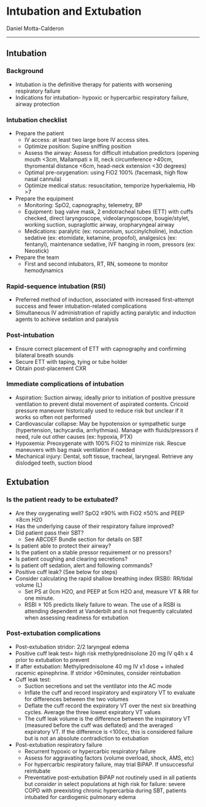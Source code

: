 # Intubation and Extubation

Daniel Motta-Calderon

---

## Intubation

### Background

- Intubation is the definitive therapy for patients with worsening
    respiratory failure
- Indications for intubation- hypoxic or hypercarbic respiratory
    failure, airway protection

### Intubation checklist

- Prepare the patient
    - IV access: at least two large bore IV access sites.
    - Optimize position: Supine sniffing position
    - Assess the airway: Assess for difficult intubation predictors
        (opening mouth \<3cm, Mallampati ≥ III, neck circumference \>40cm,
        thyromental distance \<6cm, head-neck extension \<30 degrees)
    - Optimal pre-oxygenation: using FiO2 100% (facemask, high flow
        nasal cannula)
    - Optimize medical status: resuscitation, temporize hyperkalemia,
        Hb \>7
- Prepare the equipment
    - Monitoring: SpO2, capnography, telemetry, BP
    - Equipment: bag valve mask, 2 endotracheal tubes (ETT) with cuffs
        checked, direct laryngoscope, videolaryngoscope, bougie/stylet,
        working suction, supraglottic airway, oropharyngeal airway
    - Medications: paralytic (ex: rocuronium, succinylcholine),
        induction sedative (ex: etomidate, ketamine, propofol), analgesics
        (ex: fentanyl), maintenance sedative, IVF hanging in room, pressors
        (ex: Neostick)
- Prepare the team
    - First and second intubators, RT, RN, someone to monitor hemodynamics

### Rapid-sequence intubation (RSI)

- Preferred method of induction, associated with increased
    first-attempt success and fewer intubation-related complications
- Simultaneous IV administration of rapidly acting paralytic and
    induction agents to achieve sedation and paralysis

### Post-intubation

- Ensure correct placement of ETT with capnography and confirming
    bilateral breath sounds
- Secure ETT with taping, tying or tube holder
- Obtain post-placement CXR

### Immediate complications of intubation

- Aspiration: Suction airway, ideally prior to initiation of positive
    pressure ventilation to prevent distal movement of aspirated
    contents. Cricoid pressure maneuver historically used to reduce risk
    but unclear if it works so often not performed
- Cardiovascular collapse: May be hypotension or sympathetic surge
    (hypertension, tachycardia, arrhythmias). Manage with
    fluids/pressors if need, rule out other causes (ex: hypoxia, PTX)
- Hypoxemia: Preoxygenate with 100% FiO2 to minimize risk. Rescue
    maneuvers with bag mask ventilation if needed
- Mechanical injury: Dental, soft tissue, tracheal, laryngeal.
    Retrieve any dislodged teeth, suction blood

## Extubation

### Is the patient ready to be extubated?

- Are they oxygenating well? SpO2 ≥90% with FiO2 ≤50% and PEEP ≤8cm
    H20
- Has the underlying cause of their respiratory failure improved?
- Did patient pass their SBT?
    - See ABCDEF Bundle section for details on SBT
- Is patient able to protect their airway?
- Is the patient on a stable pressor requirement or no pressors?
- Is patient coughing and clearing secretions?
- Is patient off sedation, alert and following commands?
- Positive cuff leak? (See below for steps)
- Consider calculating the rapid shallow breathing index (RSBI):
    RR/tidal volume (L)
    - Set PS at 0cm H2O, and PEEP at 5cm H2O and, measure VT & RR for
        one minute.
    - RSBI ≥ 105 predicts likely failure to wean. The use of a RSBI is
        attending dependent at Vanderbilt and is not frequently
        calculated when assessing readiness for extubation

### Post-extubation complications

- Post-extubation stridor: 2/2 laryngeal edema
- Positive cuff leak test= high risk methylprednisolone 20 mg IV q4h
    x 4 prior to extubation to prevent
- If after extubation: Methylprednisolone 40 mg IV x1 dose + inhaled
    racemic epinephrine. If stridor \>60minutes, consider reintubation
- Cuff leak test:
    - Suction secretions and set the ventilator into the AC mode
    - Inflate the cuff and record inspiratory and expiratory VT to
        evaluate for differences between the two volumes
    - Deflate the cuff record the expiratory VT over the next six
        breathing cycles. Average the three lowest expiratory VT values
    - The cuff leak volume is the difference between the inspiratory
        VT (measured before the cuff was deflated) and the averaged
        expiratory VT. If the difference is \<100cc, this is considered
        failure but is not an absolute contradiction to extubation
- Post-extubation respiratory failure
    - Recurrent hypoxic or hypercarbic respiratory failure
    - Assess for aggravating factors (volume overload, shock, AMS, etc)
    - For hypercarbic respiratory failure, may trial BiPAP. If
        unsuccessful reintubate
    - Preventative post-extubation BiPAP not routinely used in all
        patients but *consider* in select populations at high risk for
        failure: severe COPD with preexisting chronic hypercarbia during
        SBT, patients intubated for cardiogenic pulmonary edema
